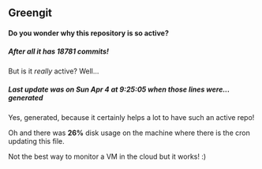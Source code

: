 ## Greengit

#### Do you wonder why this repository is so active?

##### After all it has 18781 commits!

But is it *really* active? Well...

##### Last update was on Sun Apr 4 at 9:25:05 when those lines were... generated

Yes, generated, because it certainly helps a lot to have such an active repo!

Oh and there was **26%** disk usage on the machine
where there is the cron updating this file.

Not the best way to monitor a VM in the cloud but it works! :)
